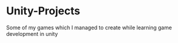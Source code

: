 # Unity-Projects
Some of my games which I managed to create while learning game development in unity
